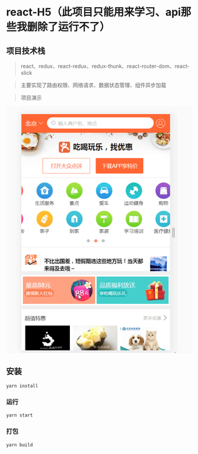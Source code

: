 # react-H5（此项目只能用来学习、api那些我删除了运行不了）


## 项目技术栈

> react、redux、react-redux、redux-thunk、react-router-dom、react-slick

> 主要实现了路由权限、网络请求、数据状态管理、组件异步加载

> 项目演示

 ![项目演示](https://github.com/Aliceco/reactDemo-dianPing/blob/master/src/static/img/Css0uggQdl.gif)
 
## 安装
```
yarn install
```

### 运行
```
yarn start
```

### 打包
```
yarn build
```
